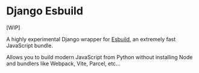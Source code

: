 # Django Esbuild

[WIP]

A highly experimental Django wrapper for [Esbuild](https://esbuild.github.io/), an extremely fast JavaScript bundle.

Allows you to build modern JavaScript from Python without installing Node and bundlers like Webpack, Vite, Parcel,
etc...
